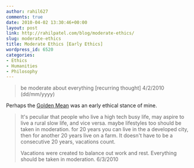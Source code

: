 ```yaml
---
author: rahil627
comments: true
date: 2010-04-02 13:30:46+00:00
layout: post
link: http://rahilpatel.com/blog/moderate-ethics/
slug: moderate-ethics
title: Moderate Ethics [Early Ethics]
wordpress_id: 6520
categories:
- Ethics
- Humanities
- Philosophy
---
```


<blockquote>be moderate about everything [recurring thought]
4/2/2010 (dd/mm/yyyy)</blockquote>


Perhaps the [Golden Mean](https://en.m.wikipedia.org/wiki/Golden_mean) was an early ethical stance of mine.




<blockquote>It's peculiar that people who live a high tech busy life, may aspire to live a rural slow life, and vice versa. maybe lifestyles too should be taken in moderation. for 20 years you can live in the a developed city, then for another 20 years live on a farm. It doesn't have to be a consecutive 20 years, vacations count.

Vacations were created to balance out work and rest. Everything should be taken in moderation.
6/3/2010</blockquote>
